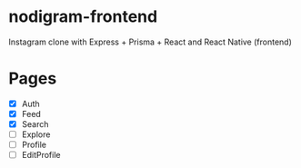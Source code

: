 # nodigram-frontend

Instagram clone with Express + Prisma + React and React Native (frontend)

# Pages

- [x] Auth
- [x] Feed
- [x] Search
- [ ] Explore
- [ ] Profile
- [ ] EditProfile
